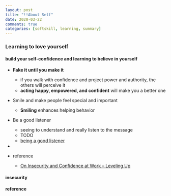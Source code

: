 ```yaml
---
layout: post
title: "!!About Self"
date: 2020-03-22
comments: true
categories: [softskill, learning, summary]
---
```


###  Learning to love yourself  

#### build your self-confidence and learning to believe in yourself  
   * **Fake it until you make it**  
       - if you walk with confidence and project power and authority, the others will perceive it  
       - **acting happy, empowered, and confident** will make you a better one  

   * Smile and make people feel special and important  
       - **Smiling** enhances helping behavior  

   * Be a good listener  
       - seeing to understand and really listen to the message 
       - TODO  
       - [being a good listener](http://katemats.com/improve-your-communication-skills-listening-being-awesome-part-3a/)

   * 

   * reference 
       - [On Insecurity and Confidence at Work – Leveling Up](http://katemats.com/on-insecurity-and-confidence-at-work/)


####  insecurity  


#### reference

